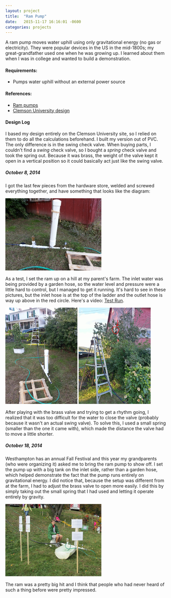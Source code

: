 ```yaml
---
layout: project
title:  "Ram Pump"
date:   2015-11-17 16:16:01 -0600
categories: projects
---
```


A ram pump moves water uphill using only gravitational energy (no gas or electricity). They were popular devices in the US in the mid-1800s; my great-grandfather used one when he was growing up. I learned about them when I was in college and wanted to build a demonstration.

#### Requirements:

* Pumps water uphill without an external power source

#### References:

* [Ram pumps](http://en.wikipedia.org/wiki/Hydraulic_ram)
* [Clemson University design](http://www.clemson.edu/irrig/equip/ram.htm)

#### Design Log
I based my design entirely on the Clemson University site, so I relied on them to do all the calculations beforehand. I built my version out of PVC. The only difference is in the swing check valve. When buying parts, I couldn\'t find a <i>swing</i> check valve, so I bought a <i>spring</i> check valve and took the spring out. Because it was brass, the weight of the valve kept it open in a vertical position so it could basically act just like the swing valve.

##### October 8, 2014
I got the last few pieces from the hardware store, welded and screwed everything together, and have something that looks like the diagram:

![](/pictures/Ram.png)

As a test, I set the ram up on a hill at my parent\'s farm. The inlet water was being provided by a garden hose, so the water level and pressure were a little hard to control, but I managed to get it running. It\'s hard to see in these pictures, but the inlet hose is at the top of the ladder and the outlet hose is way up above in the red circle. Here\'s a video: [Test Run](http://youtu.be/v1eQSlRO6yo).

![](/pictures/RamTest1.png)
![](/pictures/RamTest2.png)

After playing with the brass valve and trying to get a rhythm going, I realized that it was too difficult for the water to close the valve (probably because it wasn\'t an actual swing valve). To solve this, I used a small spring (smaller than the one it came with), which made the distance the valve had to move a little shorter.

##### October 18, 2014
Westhampton has an annual Fall Festival and this year my grandparents (who were organizing it) asked me to bring the ram pump to show off. I set the pump up with a big tank on the inlet side, rather than a garden hose, which helped demonstrate the fact that the pump runs entirely on gravitational energy. I did notice that, because the setup was different from at the farm, I had to adjust the brass valve to open more easily. I did this by simply taking out the small spring that I had used and letting it operate entirely by gravity.

![](/pictures/RamFinal.png)

The ram was a pretty big hit and I think that people who had never heard of such a thing before were pretty impressed.
